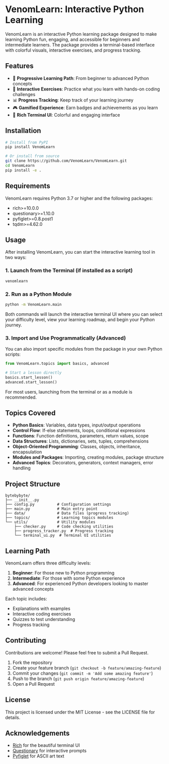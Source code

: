 # VenomLearn: Interactive Python Learning

VenomLearn is an interactive Python learning package designed to make learning Python fun, engaging, and accessible for beginners and intermediate learners. The package provides a terminal-based interface with colorful visuals, interactive exercises, and progress tracking.

## Features

- 🎯 **Progressive Learning Path**: From beginner to advanced Python concepts
- 🧩 **Interactive Exercises**: Practice what you learn with hands-on coding challenges
- 📊 **Progress Tracking**: Keep track of your learning journey
- 🎮 **Gamified Experience**: Earn badges and achievements as you learn
- 🎨 **Rich Terminal UI**: Colorful and engaging interface

## Installation

```bash
# Install from PyPI
pip install VenomLearn

# Or install from source
git clone https://github.com/VenomLearn/VenomLearn.git
cd VenomLearn
pip install -e .
```

## Requirements

VenomLearn requires Python 3.7 or higher and the following packages:

- rich>=10.0.0
- questionary>=1.10.0
- pyfiglet>=0.8.post1
- tqdm>=4.62.0

## Usage

After installing VenomLearn, you can start the interactive learning tool in two ways:

### 1. Launch from the Terminal (if installed as a script)
```bash
venomlearn
```

### 2. Run as a Python Module
```bash
python -m VenomLearn.main
```

Both commands will launch the interactive terminal UI where you can select your difficulty level, view your learning roadmap, and begin your Python journey.

### 3. Import and Use Programmatically (Advanced)
You can also import specific modules from the package in your own Python scripts:
```python
from VenomLearn.topics import basics, advanced

# Start a lesson directly
basics.start_lesson()
advanced.start_lesson()
```

For most users, launching from the terminal or as a module is recommended.

## Topics Covered

- **Python Basics**: Variables, data types, input/output operations
- **Control Flow**: If-else statements, loops, conditional expressions
- **Functions**: Function definitions, parameters, return values, scope
- **Data Structures**: Lists, dictionaries, sets, tuples, comprehensions
- **Object-Oriented Programming**: Classes, objects, inheritance, encapsulation
- **Modules and Packages**: Importing, creating modules, package structure
- **Advanced Topics**: Decorators, generators, context managers, error handling

## Project Structure

```
bytebybyte/
├── __init__.py
├── config.py          # Configuration settings
├── main.py            # Main entry point
├── data/              # Data files (progress tracking)
├── topics/            # Learning topics modules
└── utils/             # Utility modules
    ├── checker.py     # Code checking utilities
    ├── progress_tracker.py  # Progress tracking
    └── terminal_ui.py  # Terminal UI utilities
```

## Learning Path

VenomLearn offers three difficulty levels:

1. **Beginner**: For those new to Python programming
2. **Intermediate**: For those with some Python experience
3. **Advanced**: For experienced Python developers looking to master advanced concepts

Each topic includes:
- Explanations with examples
- Interactive coding exercises
- Quizzes to test understanding
- Progress tracking

## Contributing

Contributions are welcome! Please feel free to submit a Pull Request.

1. Fork the repository
2. Create your feature branch (`git checkout -b feature/amazing-feature`)
3. Commit your changes (`git commit -m 'Add some amazing feature'`)
4. Push to the branch (`git push origin feature/amazing-feature`)
5. Open a Pull Request

## License

This project is licensed under the MIT License - see the LICENSE file for details.

## Acknowledgements

- [Rich](https://github.com/Textualize/rich) for the beautiful terminal UI
- [Questionary](https://github.com/tmbo/questionary) for interactive prompts
- [Pyfiglet](https://github.com/pwaller/pyfiglet) for ASCII art text
